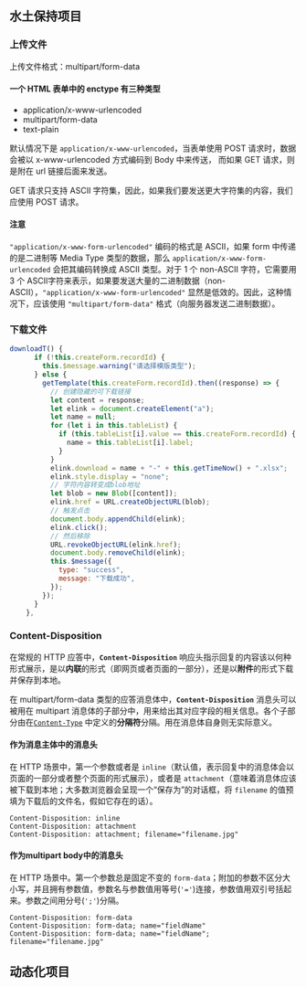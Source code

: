 ## **水土保持项目**

### **上传文件**

上传文件格式：multipart/form-data

#### 一个 HTML 表单中的 enctype 有三种类型

- application/x-www-urlencoded
- multipart/form-data
- text-plain

默认情况下是 `application/x-www-urlencoded`，当表单使用 POST 请求时，数据会被以 x-www-urlencoded 方式编码到 Body 中来传送，
 而如果 GET 请求，则是附在 url 链接后面来发送。

GET 请求只支持 ASCII 字符集，因此，如果我们要发送更大字符集的内容，我们应使用 POST 请求。

#### 注意

`"application/x-www-form-urlencoded"` 编码的格式是 ASCII，如果 form 中传递的是二进制等 Media Type 类型的数据，那么 `application/x-www-form-urlencoded` 会把其编码转换成 ASCII 类型。对于 1 个 non-ASCII 字符，它需要用 3 个 ASCII字符来表示，如果要发送大量的二进制数据（non-ASCII），`"application/x-www-form-urlencoded"` 显然是低效的。因此，这种情况下，应该使用 `"multipart/form-data"` 格式（向服务器发送二进制数据）。

### **下载文件**

```js
downloadT() {
      if (!this.createForm.recordId) {
        this.$message.warning("请选择模版类型");
      } else {
        getTemplate(this.createForm.recordId).then((response) => {
          // 创建隐藏的可下载链接
          let content = response;
          let elink = document.createElement("a");
          let name = null;
          for (let i in this.tableList) {
            if (this.tableList[i].value == this.createForm.recordId) {
              name = this.tableList[i].label;
            }
          }
          elink.download = name + "-" + this.getTimeNow() + ".xlsx";
          elink.style.display = "none";
          // 字符内容转变成blob地址
          let blob = new Blob([content]);
          elink.href = URL.createObjectURL(blob);
          // 触发点击
          document.body.appendChild(elink);
          elink.click();
          // 然后移除
          URL.revokeObjectURL(elink.href);
          document.body.removeChild(elink);
          this.$message({
            type: "success",
            message: "下载成功",
          });
        });
      }
    },
```

### Content-Disposition

在常规的 HTTP 应答中，**`Content-Disposition`** 响应头指示回复的内容该以何种形式展示，是以**内联**的形式（即网页或者页面的一部分），还是以**附件**的形式下载并保存到本地。

在 multipart/form-data 类型的应答消息体中，**`Content-Disposition`** 消息头可以被用在 multipart 消息体的子部分中，用来给出其对应字段的相关信息。各个子部分由在[`Content-Type`](https://developer.mozilla.org/zh-CN/docs/Web/HTTP/Headers/Content-Type) 中定义的**分隔符**分隔。用在消息体自身则无实际意义。

#### 作为消息主体中的消息头

在 HTTP 场景中，第一个参数或者是 `inline`（默认值，表示回复中的消息体会以页面的一部分或者整个页面的形式展示），或者是 `attachment`（意味着消息体应该被下载到本地；大多数浏览器会呈现一个“保存为”的对话框，将 `filename` 的值预填为下载后的文件名，假如它存在的话）。

```
Content-Disposition: inline
Content-Disposition: attachment
Content-Disposition: attachment; filename="filename.jpg"
```

#### 作为multipart body中的消息头

在 HTTP 场景中。第一个参数总是固定不变的 `form-data`；附加的参数不区分大小写，并且拥有参数值，参数名与参数值用等号(`'='`)连接，参数值用双引号括起来。参数之间用分号(`';'`)分隔。

```
Content-Disposition: form-data
Content-Disposition: form-data; name="fieldName"
Content-Disposition: form-data; name="fieldName"; filename="filename.jpg"
```

## 动态化项目

